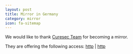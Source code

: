 ```yaml
---
layout: post
title: Mirror in Germany
category: mirror
icon: fa-sitemap
---
```


We would like to thank [Curesec Team](http://www.curesec.com/) for becoming a mirror.

They are offering the following access: [http](http://blackarch1.curesec.com/blackarch/) | [http](http://blackarch2.curesec.com/blackarch/)